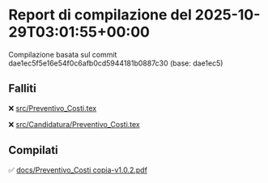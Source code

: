# Report di compilazione del 2025-10-29T03:01:55+00:00

Compilazione basata sul commit dae1ec5f5e16e54f0c6afb0cd5944181b0887c30 (base: dae1ec5)

## Falliti
❌ [src/Preventivo_Costi.tex](https://github.com/sass0lino/DocuTex/actions/runs/18895682054)

❌ [src/Candidatura/Preventivo_Costi.tex](https://github.com/sass0lino/DocuTex/actions/runs/18895682054)


## Compilati
✅ [docs/Preventivo_Costi copia-v1.0.2.pdf](docs/Preventivo_Costi%20copia-v1.0.2.pdf)

